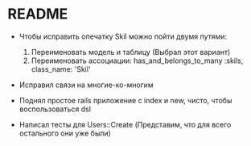 # README

* Чтобы исправить опечатку Skil можно пойти двумя путями:
  1. Переименовать модель и таблицу (Выбрал этот вариант)
  2. Переименовать ассоциации: has_and_belongs_to_many :skils, class_name: 'Skil'

* Исправил связи на многие-ко-многим

* Поднял простое rails приложение с index и new, чисто, чтобы воспользоваться dsl

* Написал тесты для Users::Create (Представим, что для всего остального они уже были)
